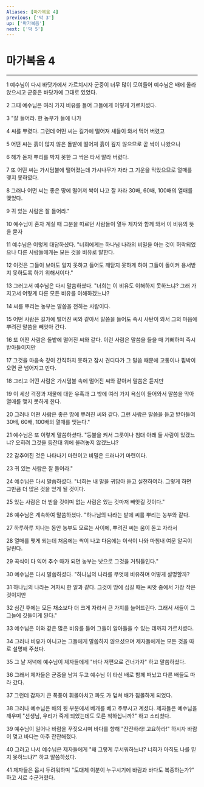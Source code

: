```yaml
---
Aliases: [마가복음 4]
previous: ['막 3']
up: ['마가복음']
next: ['막 5']
---
```

# 마가복음 4

***


1 예수님이 다시 바닷가에서 가르치시자 군중이 너무 많이 모여들어 예수님은 배에 올라 앉으시고 군중은 바닷가에 그대로 있었다. 

2 그때 예수님은 여러 가지 비유를 들어 그들에게 이렇게 가르치셨다. 

3 "잘 들어라. 한 농부가 들에 나가 

4 씨를 뿌렸다. 그런데 어떤 씨는 길가에 떨어져 새들이 와서 먹어 버렸고 

5 어떤 씨는 흙이 많지 않은 돌밭에 떨어져 흙이 깊지 않으므로 곧 싹이 나왔으나 

6 해가 돋자 뿌리를 박지 못한 그 싹은 타서 말라 버렸다. 

7 또 어떤 씨는 가시덤불에 떨어졌는데 가시나무가 자라 그 기운을 막았으므로 열매를 맺지 못하였다. 

8 그러나 어떤 씨는 좋은 땅에 떨어져 싹이 나고 잘 자라 30배, 60배, 100배의 열매를 맺었다. 

9 귀 있는 사람은 잘 들어라." 

10 예수님이 혼자 계실 때 그분을 따르던 사람들이 열두 제자와 함께 와서 이 비유의 뜻을 묻자 

11 예수님은 이렇게 대답하셨다. "너희에게는 하나님 나라의 비밀을 아는 것이 허락되었으나 다른 사람들에게는 모든 것을 비유로 말한다. 

12 이것은 그들이 보아도 알지 못하고 들어도 깨닫지 못하게 하여 그들이 돌이켜 용서받지 못하도록 하기 위해서이다." 

13 그러고서 예수님은 다시 말씀하셨다. "너희는 이 비유도 이해하지 못하느냐? 그래 가지고서 어떻게 다른 모든 비유를 이해하겠느냐? 

14 씨를 뿌리는 농부는 말씀을 전하는 사람이다. 

15 어떤 사람은 길가에 떨어진 씨와 같아서 말씀을 들어도 즉시 사탄이 와서 그의 마음에 뿌려진 말씀을 빼앗아 간다. 

16 또 어떤 사람은 돌밭에 떨어진 씨와 같다. 이런 사람은 말씀을 들을 때 기뻐하며 즉시 받아들이지만 

17 그것을 마음속 깊이 간직하지 못하고 잠시 견디다가 그 말씀 때문에 고통이나 핍박이 오면 곧 넘어지고 만다. 

18 그리고 어떤 사람은 가시덤불 속에 떨어진 씨와 같아서 말씀은 듣지만 

19 이 세상 걱정과 재물에 대한 유혹과 그 밖에 여러 가지 욕심이 들어와서 말씀을 막아 열매를 맺지 못하게 한다. 

20 그러나 어떤 사람은 좋은 땅에 뿌려진 씨와 같다. 그런 사람은 말씀을 듣고 받아들여 30배, 60배, 100배의 열매를 맺는다." 

21 예수님은 또 이렇게 말씀하셨다. "등불을 켜서 그릇이나 침대 아래 둘 사람이 있겠느냐? 오히려 그것을 등잔대 위에 올려놓지 않겠느냐? 

22 감추어진 것은 나타나기 마련이고 비밀은 드러나기 마련이다. 

23 귀 있는 사람은 잘 들어라." 

24 예수님은 다시 말씀하셨다. "너희는 내 말을 귀담아 듣고 실천하여라. 그렇게 하면 그만큼 더 많은 것을 얻게 될 것이다. 

25 있는 사람은 더 받을 것이며 없는 사람은 있는 것마저 빼앗길 것이다." 

26 예수님은 계속하여 말씀하셨다. "하나님의 나라는 밭에 씨를 뿌리는 농부와 같다. 

27 하루하루 지나는 동안 농부도 모르는 사이에, 뿌려진 씨는 움이 돋고 자라서 

28 열매를 맺게 되는데 처음에는 싹이 나고 다음에는 이삭이 나와 마침내 여문 알곡이 달린다. 

29 곡식이 다 익어 추수 때가 되면 농부는 낫으로 그것을 거둬들인다." 

30 예수님은 다시 말씀하셨다. "하나님의 나라를 무엇에 비유하며 어떻게 설명할까? 

31 하나님의 나라는 겨자씨 한 알과 같다. 그것이 땅에 심길 때는 씨앗 중에서 가장 작은 것이지만 

32 심긴 후에는 모든 채소보다 더 크게 자라서 큰 가지를 늘어뜨린다. 그래서 새들이 그 그늘에 깃들이게 된다." 

33 예수님은 이와 같은 많은 비유를 들어 그들이 알아들을 수 있는 데까지 가르치셨다. 

34 그러나 비유가 아니고는 그들에게 말씀하지 않으셨으며 제자들에게는 모든 것을 따로 설명해 주셨다. 

35 그 날 저녁에 예수님이 제자들에게 "바다 저편으로 건너가자" 하고 말씀하셨다. 

36 그래서 제자들은 군중을 남겨 두고 예수님 이 타신 배로 함께 떠났고 다른 배들도 따라 갔다. 

37 그런데 갑자기 큰 폭풍이 휘몰아치고 파도 가 덮쳐 배가 침몰하게 되었다. 

38 그러나 예수님은 배의 뒷 부분에서 베개를 베고 주무시고 계셨다. 제자들은 예수님을 깨우며 "선생님, 우리가 죽게 되었는데도 모른 척하십니까?" 하고 소리쳤다. 

39 예수님이 일어나 바람을 꾸짖으시며 바다를 향해 "잔잔하라! 고요하라!" 하시자 바람이 멎고 바다는 아주 잔잔해졌다. 

40 그러고 나서 예수님은 제자들에게 "왜 그렇게 무서워하느냐? 너희가 아직도 나를 믿지 못하느냐?" 하고 말씀하셨다. 

41 제자들은 몹시 두려워하며 "도대체 이분이 누구시기에 바람과 바다도 복종하는가?" 하고 서로 수군거렸다.
